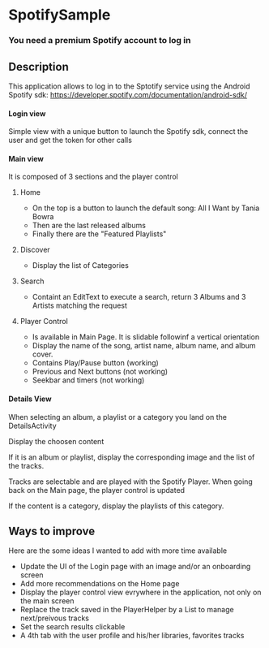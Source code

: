 # SpotifySample

### You need a premium Spotify account to log in

## Description

This application allows to log in to the Sptotify service using the Android Spotify sdk:
https://developer.spotify.com/documentation/android-sdk/

#### Login view
Simple view with a unique button to launch the Spotify sdk, connect the user and get the token for other calls


#### Main view 
It is composed of 3 sections and the player control 

1. Home
    * On the top is a button to launch the default song: All I Want by Tania Bowra
    * Then are the last released albums 
    * Finally there are the "Featured Playlists"


2. Discover
    * Display the list of Categories

3. Search
    * Containt an EditText to execute a search, return 3 Albums and 3 Artists matching the request

4. Player Control
    * Is available in Main Page. It is slidable followinf a vertical orientation
    * Display the name of the song, artist name, album name, and album cover.
    * Contains Play/Pause button (working)
    * Previous and Next buttons (not working)
    * Seekbar and timers (not working)


#### Details View

When selecting an album, a playlist or a category you land on the DetailsActivity

Display the choosen content

If it is an album or playlist, display the corresponding image and the list of the tracks.

Tracks are selectable and are played with the Spotify Player. When going back on the Main page, the player control is updated

If the content is a category, display the playlists of this category.

## Ways to improve

Here are the some ideas I wanted to add with more time available

* Update the UI of the Login page with an image and/or an onboarding screen
* Add more recommendations on the Home page
* Display the player control view evrywhere in the application, not only on the main screen
* Replace the track saved in the PlayerHelper by a List to manage next/preivous tracks
* Set the search results clickable 
* A 4th tab with the user profile and his/her libraries, favorites tracks
